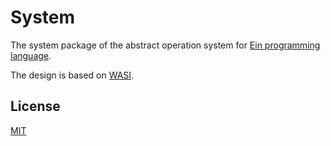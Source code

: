 # System

The system package of the abstract operation system for [Ein programming language](https://github.com/ein-lang/ein).

The design is based on [WASI](https://wasi.dev/).

## License

[MIT](LICENSE)
